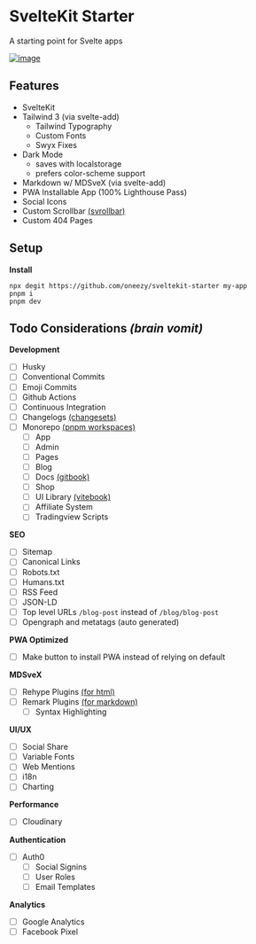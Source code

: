 # SvelteKit Starter
A starting point for Svelte apps

[![image](https://user-images.githubusercontent.com/7369575/168194342-0331fe13-efba-426f-bbfc-5f35762dd920.png)](https://sveltekit-starter-eight.vercel.app/)

## Features

- SvelteKit
- Tailwind 3 (via svelte-add)
  - Tailwind Typography
  - Custom Fonts
  - Swyx Fixes
- Dark Mode 
  - saves with localstorage
  - prefers color-scheme support
- Markdown w/ MDSveX (via svelte-add)
- PWA Installable App (100% Lighthouse Pass)
- Social Icons
- Custom Scrollbar [(svrollbar)](https://github.com/daylilyfield/svrollbar#readme)
- Custom 404 Pages

## Setup
**Install**

```
npx degit https://github.com/oneezy/sveltekit-starter my-app
pnpm i
pnpm dev
```

## Todo Considerations *(brain vomit)*

**Development**
- [ ] Husky
- [ ] Conventional Commits
- [ ] Emoji Commits
- [ ] Github Actions
- [ ] Continuous Integration
- [ ] Changelogs [(changesets)](https://github.com/changesets/changesets)
- [ ] Monorepo [(pnpm workspaces)](https://pnpm.io/workspaces)
  - [ ] App 
  - [ ] Admin 
  - [ ] Pages 
  - [ ] Blog 
  - [ ] Docs [(gitbook)](https://vitebook.dev/) 
  - [ ] Shop 
  - [ ] UI Library [(vitebook)](https://vitebook.dev/) 
  - [ ] Affiliate System
  - [ ] Tradingview Scripts 

**SEO**
- [ ] Sitemap
- [ ] Canonical Links
- [ ] Robots.txt
- [ ] Humans.txt
- [ ] RSS Feed
- [ ] JSON-LD
- [ ] Top level URLs `/blog-post` instead of `/blog/blog-post`
- [ ] Opengraph and metatags (auto generated)

**PWA Optimized**
- [ ] Make button to install PWA instead of relying on default

**MDSveX**
- [ ] Rehype Plugins [(for html)](https://github.com/rehypejs/rehype/blob/main/doc/plugins.md#list-of-plugins)
- [ ] Remark Plugins [(for markdown)](https://github.com/remarkjs/remark/blob/main/doc/plugins.md#list-of-plugins)
  - [ ] Syntax Highlighting 

**UI/UX**
- [ ] Social Share
- [ ] Variable Fonts
- [ ] Web Mentions
- [ ] i18n
- [ ] Charting

**Performance**
- [ ] Cloudinary

**Authentication**
- [ ] Auth0 
  - [ ] Social Signins
  - [ ] User Roles
  - [ ] Email Templates

**Analytics**
- [ ] Google Analytics
- [ ] Facebook Pixel
